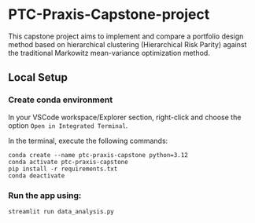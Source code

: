 # PTC-Praxis-Capstone-project
This capstone project aims to implement and compare a portfolio design method based on hierarchical clustering (Hierarchical Risk Parity) against the traditional Markowitz mean-variance optimization method.

## Local Setup

### Create conda environment

In your VSCode workspace/Explorer section, right-click and choose the option `Open in Integrated Terminal`.

In the terminal, execute the following commands:
```
conda create --name ptc-praxis-capstone python=3.12
conda activate ptc-praxis-capstone
pip install -r requirements.txt
conda deactivate
```

### Run the app using:
```
streamlit run data_analysis.py
```